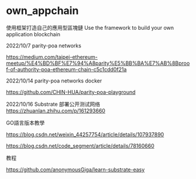 # own_appchain
使用框架打造自己的應用型區塊鏈
Use the framework to build your own application blockchain

2022/10/7 
parity-poa networks

https://medium.com/taipei-ethereum-meetup/%E4%BD%BF%E7%94%A8parity%E5%BB%BA%E7%AB%8Bproof-of-authority-poa-ethereum-chain-c5c1cdd0f21a


2022/10/14 
parity-poa networks docker

https://github.com/CHIN-HUA/parity-poa-playground

2022/10/16
Substrate 部署公开测试网络
https://zhuanlan.zhihu.com/p/161293660

GO語言版本教學

https://blog.csdn.net/weixin_44257754/article/details/107937890

https://blog.csdn.net/code_segment/article/details/78160660

教程

https://github.com/anonymousGiga/learn-substrate-easy

